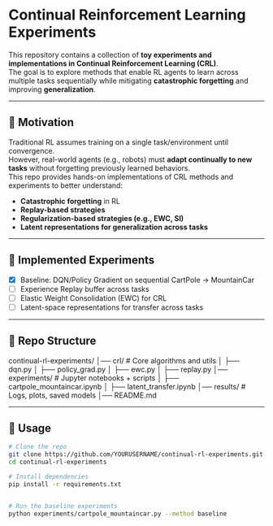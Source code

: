 # Continual Reinforcement Learning Experiments

This repository contains a collection of **toy experiments and implementations in Continual Reinforcement Learning (CRL)**.  
The goal is to explore methods that enable RL agents to learn across multiple tasks sequentially while mitigating **catastrophic forgetting** and improving **generalization**.

---

## 🎯 Motivation
Traditional RL assumes training on a single task/environment until convergence.  
However, real-world agents (e.g., robots) must **adapt continually to new tasks** without forgetting previously learned behaviors.  
This repo provides hands-on implementations of CRL methods and experiments to better understand:

- **Catastrophic forgetting** in RL  
- **Replay-based strategies**  
- **Regularization-based strategies (e.g., EWC, SI)**  
- **Latent representations for generalization across tasks**  

---

## 🧩 Implemented Experiments
- [x] Baseline: DQN/Policy Gradient on sequential CartPole → MountainCar  
- [ ] Experience Replay buffer across tasks  
- [ ] Elastic Weight Consolidation (EWC) for CRL  
- [ ] Latent-space representations for transfer across tasks  

---

## 📂 Repo Structure
continual-rl-experiments/
│── crl/ # Core algorithms and utils
│ ├── dqn.py
│ ├── policy_grad.py
│ ├── ewc.py
│ ├── replay.py
│── experiments/ # Jupyter notebooks + scripts
│ ├── cartpole_mountaincar.ipynb
│ ├── latent_transfer.ipynb
│── results/ # Logs, plots, saved models
│── README.md

---
## 🚀 Usage
```bash
# Clone the repo
git clone https://github.com/YOURUSERNAME/continual-rl-experiments.git
cd continual-rl-experiments

# Install dependencies
pip install -r requirements.txt


# Run the baseline experiments
python experiments/cartpole_mountaincar.py --method baseline
